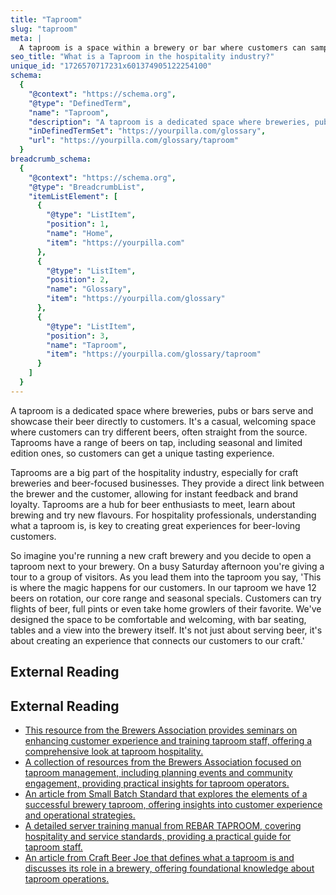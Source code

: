 ```yaml
---
title: "Taproom"
slug: "taproom"
meta: |
  A taproom is a space within a brewery or bar where customers can sample and purchase the brewery's beers. It boosts direct sales and enhances customer experience.
seo_title: "What is a Taproom in the hospitality industry?"
unique_id: "1726570717231x601374905122254100"
schema:
  {
    "@context": "https://schema.org",
    "@type": "DefinedTerm",
    "name": "Taproom",
    "description": "A taproom is a dedicated space where breweries, pubs, or bars serve and showcase their beer directly to customers. It offers a casual environment featuring a variety of beers on tap, including seasonal and limited editions.",
    "inDefinedTermSet": "https://yourpilla.com/glossary",
    "url": "https://yourpilla.com/glossary/taproom"
  }
breadcrumb_schema:
  {
    "@context": "https://schema.org",
    "@type": "BreadcrumbList",
    "itemListElement": [
      {
        "@type": "ListItem",
        "position": 1,
        "name": "Home",
        "item": "https://yourpilla.com"
      },
      {
        "@type": "ListItem",
        "position": 2,
        "name": "Glossary",
        "item": "https://yourpilla.com/glossary"
      },
      {
        "@type": "ListItem",
        "position": 3,
        "name": "Taproom",
        "item": "https://yourpilla.com/glossary/taproom"
      }
    ]
  }
---
```


A taproom is a dedicated space where breweries, pubs or bars serve and showcase their beer directly to customers. It's a casual, welcoming space where customers can try different beers, often straight from the source. Taprooms have a range of beers on tap, including seasonal and limited edition ones, so customers can get a unique tasting experience.

Taprooms are a big part of the hospitality industry, especially for craft breweries and beer-focused businesses. They provide a direct link between the brewer and the customer, allowing for instant feedback and brand loyalty. Taprooms are a hub for beer enthusiasts to meet, learn about brewing and try new flavours. For hospitality professionals, understanding what a taproom is, is key to creating great experiences for beer-loving customers.

So imagine you're running a new craft brewery and you decide to open a taproom next to your brewery. On a busy Saturday afternoon you're giving a tour to a group of visitors. As you lead them into the taproom you say, 'This is where the magic happens for our customers. In our taproom we have 12 beers on rotation, our core range and seasonal specials. Customers can try flights of beer, full pints or even take home growlers of their favorite. We've designed the space to be comfortable and welcoming, with bar seating, tables and a view into the brewery itself. It's not just about serving beer, it's about creating an experience that connects our customers to our craft.'

## External Reading



## External Reading

*   [This resource from the Brewers Association provides seminars on enhancing customer experience and training taproom staff, offering a comprehensive look at taproom hospitality.](https://www.brewersassociation.org/playlist/cbc-2024-taproom-atmosphere-hospitality-seminars/)
*   [A collection of resources from the Brewers Association focused on taproom management, including planning events and community engagement, providing practical insights for taproom operators.](https://www.brewersassociation.org/resource-hub/taproom/)
*   [An article from Small Batch Standard that explores the elements of a successful brewery taproom, offering insights into customer experience and operational strategies.](https://sbstandard.com/inside-brewery-taproom/)
*   [A detailed server training manual from REBAR TAPROOM, covering hospitality and service standards, providing a practical guide for taproom staff.](https://rebar-taproom.com/wp-content/uploads/2024/03/Server-Training-Manual.pdf)
*   [An article from Craft Beer Joe that defines what a taproom is and discusses its role in a brewery, offering foundational knowledge about taproom operations.](https://www.craftbeerjoe.com/craft-beer-talk/what-is-a-taproom/)